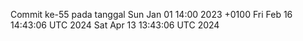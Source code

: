 Commit ke-55 pada tanggal Sun Jan 01 14:00 2023 +0100
Fri Feb 16 14:43:06 UTC 2024
Sat Apr 13 13:43:06 UTC 2024
